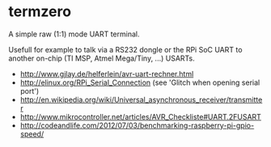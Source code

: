 # termzero
A simple raw (1:1) mode UART terminal.

Usefull for example to talk via a RS232 dongle or the RPi SoC UART
to another on-chip (TI MSP, Atmel Mega/Tiny, ...) USARTs.

+ http://www.gjlay.de/helferlein/avr-uart-rechner.html
+ http://elinux.org/RPi_Serial_Connection (see 'Glitch when opening serial port')
+ http://en.wikipedia.org/wiki/Universal_asynchronous_receiver/transmitter
+ http://www.mikrocontroller.net/articles/AVR_Checkliste#UART.2FUSART
+ http://codeandlife.com/2012/07/03/benchmarking-raspberry-pi-gpio-speed/
